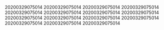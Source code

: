 20200329075014
20200329075014
20200329075014
20200329075014
20200329075014
20200329075014
20200329075014
20200329075014
20200329075014
20200329075014
20200329075014
20200329075014
20200329075014
20200329075014
20200329075014
